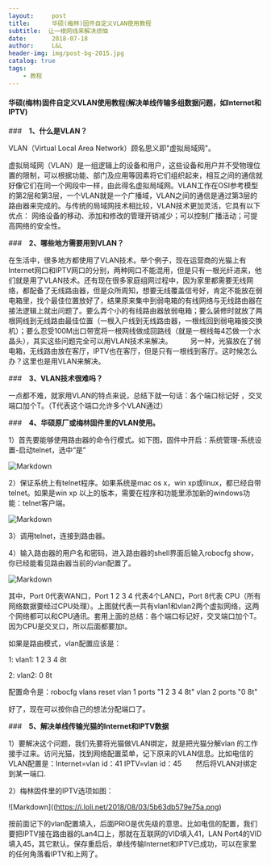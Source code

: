 ```yaml
---
layout:     post   				   
title:      华硕(梅林)固件自定义VLAN使用教程 				 
subtitle:  让一根网线来解决烦恼  
date:       2018-07-18 				
author:     L&L 						
header-img: img/post-bg-2015.jpg 	
catalog: true 						
tags:								
    - 教程
---
```

#### 华硕(梅林)固件自定义VLAN使用教程(解决单线传输多组数据问题，如Internet和IPTV) 

###　**1、什么是VLAN？**

VLAN（Virtual Local Area Network）顾名思义即"虚拟局域网"。

虚拟局域网（VLAN）是一组逻辑上的设备和用户，这些设备和用户并不受物理位置的限制，可以根据功能、部门及应用等因素将它们组织起来，相互之间的通信就好像它们在同一个网段中一样，由此得名虚拟局域网。VLAN工作在OSI参考模型的第2层和第3层，一个VLAN就是一个广播域，VLAN之间的通信是通过第3层的路由器来完成的。与传统的局域网技术相比较，VLAN技术更加灵活，它具有以下优点： 网络设备的移动、添加和修改的管理开销减少；可以控制广播活动；可提高网络的安全性。


###　**2、哪些地方需要用到VLAN？**

在生活中，很多地方都使用了VLAN技术。举个例子，现在运营商的光猫上有Internet网口和IPTV网口的分别，两种网口不能混用，但是只有一根光纤进来，他们就是用了VLAN技术。还有现在很多家庭组网过程中，因为家里都需要无线网络，都配备了无线路由器，但是众所周知，想要无线覆盖信号好，肯定不能放在弱电箱里，找个最佳位置放好了，结果原来集中到弱电箱的有线网络与无线路由器在接法逻辑上就出问题了。要么弄个小的有线路由器放弱电箱；要么装修时就放了两根网线到无线路由最佳位置（一根入户线到无线路由器，一根线回到弱电箱接交换机）；要么忍受100M出口带宽将一根网线做成回路线（就是一根线每4芯做一个水晶头），其实这些问题完全可以用VLAN技术来解决。
　　
另一种，光猫放在了弱电箱，无线路由放在客厅，IPTV也在客厅，但是只有一根线到客厅。这时候怎么办？这里也是用VLAN来解决。

###　**3、VLAN技术很难吗？**

一点都不难，就家用VLAN的特点来说，总结下就一句话：各个端口标记好
，交叉端口加个T。（T代表这个端口允许多个VLAN通过）

###　**4、华硕原厂或梅林固件里的VLAN使用。**

1）首先要能够使用路由器的命令行模式。如下图，固件中开启：系统管理-系统设置-启动telnet，选中“是” 
 
![Markdown](https://i.loli.net/2018/08/03/5b63db574e435.png)

2）保证系统上有telnet程序。如果系统是mac os x，win xp或linux，都已经自带telnet。如果是win xp 以上的版本，需要在程序和功能里添加新的windows功能：telnet客户端。

![Markdown](https://i.loli.net/2018/08/03/5b63db588c0de.png)

3）调用telnet，连接到路由器。

4）输入路由器的用户名和密码，进入路由器的shell界面后输入robocfg show，你已经能看见路由器当前的vlan配置了。

![Markdown](https://i.loli.net/2018/08/03/5b63db581fe85.png)

其中，Port 0代表WAN口，Port 1 2 3 4 代表4个LAN口，Port 8代表 CPU（所有网络数据要经过CPU处理）。上图就代表一共有vlan1和vlan2两个虚拟网络，这两个网络都可以和CPU通讯。套用上面的总结：各个端口标记好，交叉端口加个T。因为CPU是交叉口，所以后面都要加t。

如果是路由模式，vlan配置应该是：
   
1: vlan1: 1 2 3 4 8t

2: vlan2: 0 8t

配置命令是：robocfg vlans reset vlan 1 ports "1 2 3 4 8t" vlan 2 ports "0 8t"

好了，现在可以按你自己的想法分配端口了。

###　**5、解决单线传输光猫的Internet和IPTV数据**

1）要解决这个问题，我们先要将光猫做VLAN绑定，就是把光猫分解vlan
的工作接手过来。访问光猫，找到网络配置菜单，记下原来的VLAN信息。比如电信的VLAN配置是：Internet=vlan id：41   IPTV=vlan id：45　　然后将VLAN对绑定到某一端口.

2）梅林固件里的IPTV选项如图：

![Markdown]((https://i.loli.net/2018/08/03/5b63db579e75a.png)

按前面记下的vlan配置填入，后面PRIO是优先级的意思。比如电信的配置，我们要把IPTV接在路由器的Lan4口上，那就在互联网的VID填入41，LAN Port4的VID填入45，其它默认。保存重启后，单线传输Internet和IPTV已成功，可以在家里的任何角落看IPTV和上网了。
